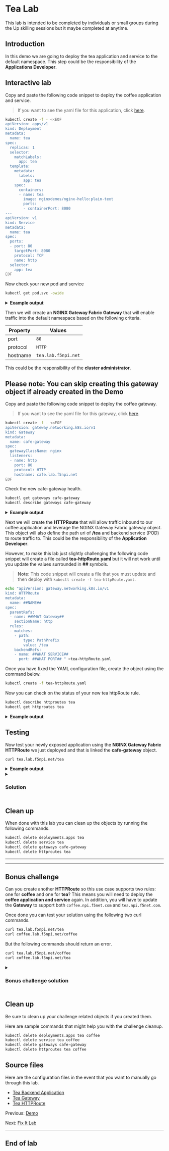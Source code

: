 # Tea Lab

This lab is intended to be completed by individuals or small groups during the Up skilling sessions but it maybe completed at anytime.

## Introduction

In this demo we are going to deploy the tea application and service to the default namespace.  This step could be the responsibility of the **Applications Developer**.

## Interactive lab

Copy and paste the following code snippet to deploy the coffee application and service.

> If you want to see the yaml file for this application, click [here](tea.yaml).

```bash
kubectl create -f - <<EOF
apiVersion: apps/v1
kind: Deployment
metadata:
  name: tea
spec:
  replicas: 1
  selector:
    matchLabels:
      app: tea
  template:
    metadata:
      labels:
        app: tea
    spec:
      containers:
      - name: tea
        image: nginxdemos/nginx-hello:plain-text
        ports:
        - containerPort: 8080
---
apiVersion: v1
kind: Service
metadata:
  name: tea
spec:
  ports:
  - port: 80
    targetPort: 8080
    protocol: TCP
    name: http
  selector:
    app: tea
EOF
```

Now check your new pod and service

```bash
kubectl get pod,svc -owide
```

<details>
  <summary><b>Example output</b></summary>

  ```bash
  f5admin@bastion:~$ kubectl get pod,svc -owide
  NAME                      READY   STATUS    RESTARTS   AGE   IP              NODE                    NOMINATED NODE   READINESS GATES
  pod/tea-9d8868bb4-fqqkd   1/1     Running   0          24m   10.244.67.147   w1-mgmt.lab.f5npi.net   <none>           <none>

  NAME                 TYPE        CLUSTER-IP     EXTERNAL-IP   PORT(S)   AGE    SELECTOR
  service/kubernetes   ClusterIP   10.96.0.1      <none>        443/TCP   5d6h   <none>
  service/tea          ClusterIP   10.98.25.167   <none>        80/TCP    24m    app=tea
  ```

</details>

Then we will create an **NGINX Gateway Fabric Gateway** that will enable traffic into the default
namespace based on the following criteria.

| Property      | Values                 |
| ------------- | ---------------------- |
| port          | `80`                   |
| protocol      | `HTTP`                 |
| hostname      | `tea.lab.f5npi.net`    |

This could be the responsibility of the **cluster administrator**.

## Please note: You can skip creating this gateway object if already created in the Demo 

Copy and paste the following code snippet to deploy the coffee gateway.

> If you want to see the yaml file for this gateway, click [here](gateway.yaml).

```bash
kubectl create -f - <<EOF
apiVersion: gateway.networking.k8s.io/v1
kind: Gateway
metadata:
  name: cafe-gateway
spec:
  gatewayClassName: nginx
  listeners:
  - name: http
    port: 80
    protocol: HTTP
    hostname: cafe.lab.f5npi.net
EOF
```

Check the new cafe-gateway health.

```bash
kubectl get gateways cafe-gateway
kubectl describe gateways cafe-gateway
```

<details>
  <summary><b>Example output</b></summary>

  ```bash
  f5admin@bastion:~$ kubectl get gateways cafe-gateway
  NAME           CLASS   ADDRESS       PROGRAMMED   AGE
  cafe-gateway   nginx   10.1.10.100   True         33s

  f5admin@bastion:~$ kubectl describe gateways cafe-gateway
  Name:         cafe-gateway
  Namespace:    default
  Labels:       <none>
  Annotations:  <none>
  API Version:  gateway.networking.k8s.io/v1
  Kind:         Gateway
  Metadata:
    Creation Timestamp:  2024-07-11T06:43:21Z
    Generation:          1
    Resource Version:    161881
    UID:                 2de17c8f-a9fa-49a7-9c15-6f3a4db06509
  Spec:
    Gateway Class Name:  nginx
    Listeners:
      Allowed Routes:
        Namespaces:
          From:  Same
      Hostname:  tea.lab.f5npi.net
      Name:      http
      Port:      80
      Protocol:  HTTP
  Status:
    Addresses:
      Type:   IPAddress
      Value:  10.1.10.100
    Conditions:
      Last Transition Time:  2024-07-11T06:43:22Z
      Message:               Gateway is accepted
      Observed Generation:   1
      Reason:                Accepted
      Status:                True
      Type:                  Accepted
      Last Transition Time:  2024-07-11T06:43:22Z
      Message:               Gateway is programmed
      Observed Generation:   1
      Reason:                Programmed
      Status:                True
      Type:                  Programmed
    Listeners:
      Attached Routes:  0
      Conditions:
        Last Transition Time:  2024-07-11T06:43:22Z
        Message:               Listener is accepted
        Observed Generation:   1
        Reason:                Accepted
        Status:                True
        Type:                  Accepted
        Last Transition Time:  2024-07-11T06:43:22Z
        Message:               Listener is programmed
        Observed Generation:   1
        Reason:                Programmed
        Status:                True
        Type:                  Programmed
        Last Transition Time:  2024-07-11T06:43:22Z
        Message:               All references are resolved
        Observed Generation:   1
        Reason:                ResolvedRefs
        Status:                True
        Type:                  ResolvedRefs
        Last Transition Time:  2024-07-11T06:43:22Z
        Message:               No conflicts
        Observed Generation:   1
        Reason:                NoConflicts
        Status:                False
        Type:                  Conflicted
      Name:                    http
      Supported Kinds:
        Group:  gateway.networking.k8s.io
        Kind:   HTTPRoute
  Events:       <none>
  ```

</details>

Next we will create the **HTTPRoute** that will allow traffic inbound to our coffee application and leverage the NGINX Gateway Fabric gateway object.  This object will also define the path uri of **/tea** and backend service (POD) to route traffic to.  This could be the responsibility of the **Application Developer**.

However, to make this lab just slightly challenging the following code snippet will create a file called **tea-httpRoute.yaml** but it will not work until you update the values surrounded in **##** symbols.

>**Note**: This code snippet will create a file that you must update and then deploy with `kubectl create -f tea-httpRoute.yaml`.

```bash
echo "apiVersion: gateway.networking.k8s.io/v1
kind: HTTPRoute
metadata:
  name: ##NAME##
spec:
  parentRefs:
  - name: ##WHAT Gateway##
    sectionName: http
  rules:
  - matches:
    - path:
        type: PathPrefix
        value: /tea
    backendRefs:
    - name: ##WHAT SERVICE##
      port: ##WHAT PORT## " >tea-httpRoute.yaml
```

Once you have fixed the YAML configuration file, create the object using the command below.

```bash
kubectl create -f tea-httpRoute.yaml
```

Now you can check on the status of your new tea httpRoute rule.

```bash
kubectl describe httproutes tea
kubectl get httproutes tea
```

<details>
  <summary><b>Example output</b></summary>

  ```bash
  f5admin@bastion:~$ kubectl describe httproutes tea
  Name:         tea
  Namespace:    default
  Labels:       <none>
  Annotations:  <none>
  API Version:  gateway.networking.k8s.io/v1
  Kind:         HTTPRoute
  Metadata:
    Creation Timestamp:  2024-07-11T06:38:14Z
    Generation:          1
    Resource Version:    161070
    UID:                 62fd7e19-a8f3-4c32-97ec-5be39b4ff372
  Spec:
    Parent Refs:
      Group:         gateway.networking.k8s.io
      Kind:          Gateway
      Name:          cafe-gateway
      Section Name:  http
    Rules:
      Backend Refs:
        Group:
        Kind:    Service
        Name:    tea
        Port:    80
        Weight:  1
      Matches:
        Path:
          Type:   PathPrefix
          Value:  /tea
  Status:
    Parents:
      Conditions:
        Last Transition Time:  2024-07-11T06:38:14Z
        Message:               The route is accepted
        Observed Generation:   1
        Reason:                Accepted
        Status:                True
        Type:                  Accepted
        Last Transition Time:  2024-07-11T06:38:14Z
        Message:               All references are resolved
        Observed Generation:   1
        Reason:                ResolvedRefs
        Status:                True
        Type:                  ResolvedRefs
        Last Transition Time:  2024-07-11T06:38:14Z
        Message:               The condition for this has not been implemented yet: Gateway is ignored
        Observed Generation:   1
        Reason:                TODO
        Status:                True
        Type:                  TODO
      Controller Name:         gateway.nginx.org/nginx-gateway-controller
      Parent Ref:
        Group:         gateway.networking.k8s.io
        Kind:          Gateway
        Name:          cafe-gateway
        Namespace:     default
        Section Name:  http
  Events:              <none>

  f5admin@bastion:~$ kubectl get httproutes tea
  NAME   HOSTNAMES   AGE
  tea                2s
  ```

</details>

## Testing

Now test your newly exposed application using the **NGINX Gateway Fabric HTTPRoute** we just deployed and that is linked the **cafe-gateway** object.

```bash
curl tea.lab.f5npi.net/tea
```

<details>
  <summary><b>Example output</b></summary>

  ```bash
  f5admin@bastion:~$ curl tea.lab.f5npi.net/tea
  Server address: 10.244.67.147:8080
  Server name: tea-9d8868bb4-fqqkd
  Date: 11/Jul/2024:06:45:07 +0000
  URI: /tea
  Request ID: d8af59c930f64d3acfacc3cad21ac073
  ```

</details>

<details>
  <summary><h3><b>Solution</b><h3></summary>

  [Click here](tea-httpRoute.yaml) to see a solution for a <b>HTTPRoute</b> configuration.
</details>

## Clean up

When done with this lab you can clean up the objects by running the following commands.

```bash
kubectl delete deployments.apps tea
kubectl delete service tea
kubectl delete gateways cafe-gateway
kubectl delete httproutes tea
```

---
---

## Bonus challenge

Can you create another **HTTPRoute** so this use case supports two rules: one for **coffee** and
one for **tea**?  This means you will need to deploy the **coffee application and service** again.
In addition, you will have to update the **Gateway** to support both `coffee.npi.f5net.com` and
`tea.npi.f5net.com`.

Once done you can test your solution using the following two curl commands.

```bash
curl tea.lab.f5npi.net/tea
curl coffee.lab.f5npi.net/coffee
```

But the following commands should return an error.

```bash
curl tea.lab.f5npi.net/coffee
curl coffee.lab.f5npi.net/tea
```

<details>
  <summary><h3><b>Bonus challenge solution</b><h3></summary>

  The links below are the yaml files to configure the coffee application, <b>Gateway</b>, and
  <b>HTTPRoute</b> to enable both the <b>tea</b> and <b>coffee</b> applications

<!-- markdownlint-disable MD007 -->
  - [Coffee application and service](../demo/coffee.yaml)
  - [Coffee and Tea Gateway](bonus/coffee-tea-gateway.yaml)
  - [Coffee HTTPRoute](bonus/coffee-httpRoute.yaml)
  - [Tea HTTPRoute](bonus/tea-httpRoute.yaml)
<!-- markdownlint-enable MD007 -->

  Instead of using the above [Coffee and Tea Gateway](bonus/coffee-tea-gateway.yaml), what would
  happen if you used the example config below where the **hostname** field is missing.

  ```yaml
  apiVersion: gateway.networking.k8s.io/v1
  kind: Gateway
  metadata:
    name: cafe-gateway
  spec:
    gatewayClassName: nginx
    listeners:
    - name: http
      port: 80
      protocol: HTTP
  ```

  <details>
    <summary><b>Answer</b></summary>

  The following commands will work because the configuration allows any hostname by default.
  Notice the hostname and uri differences. For example on `tea.lab.f5npi.net/coffee` where the
  hostname is `tea.lab.f5npi.net` but the uri is `coffee`.

  ```bash
  curl tea.lab.f5npi.net/tea
  curl coffee.lab.f5npi.net/coffee
  curl tea.lab.f5npi.net/coffee
  curl coffee.lab.f5npi.net/tea
  ```

  </details>

</details>

## Clean up

Be sure to clean up your challenge related objects if you created them.

Here are sample commands that might help you with the challenge cleanup.

```bash
kubectl delete deployments.apps tea coffee
kubectl delete service tea coffee
kubectl delete gateways cafe-gateway
kubectl delete httproutes tea coffee
```

## Source files

Here are the configuration files in the event that you want to manually go through this lab.

- [Tea Backend Application](tea.yaml)
- [Tea Gateway](gateway.yaml)
- [Tea HTTPRoute](tea-httpRoute.yaml)

Previous: [Demo](../demo/README.md)

Next: [Fix It Lab](../fixit/README.md)

---

## End of lab

